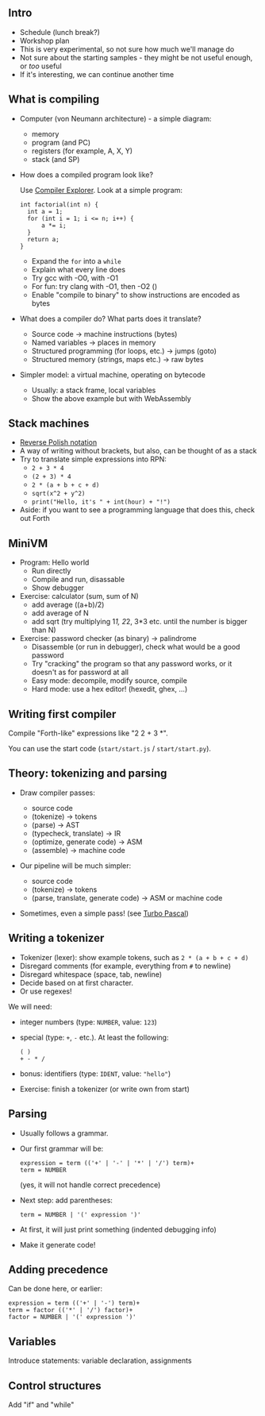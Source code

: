 ## Intro

* Schedule (lunch break?)
* Workshop plan
* This is very experimental, so not sure how much we'll manage do
* Not sure about the starting samples - they might be not useful enough, or *too* useful
* If it's interesting, we can continue another time

## What is compiling

* Computer (von Neumann architecture) - a simple diagram:
  * memory
  * program (and PC)
  * registers (for example, A, X, Y)
  * stack (and SP)

* How does a compiled program look like?

  Use [Compiler Explorer](https://godbolt.org/). Look at a simple program:
  ```
  int factorial(int n) {
    int a = 1;
    for (int i = 1; i <= n; i++) {
        a *= i;
    }
    return a;
  }
  ```
  * Expand the `for` into a `while`
  * Explain what every line does
  * Try gcc with -O0, with -O1
  * For fun: try clang with -O1, then -O2 ()
  * Enable "compile to binary" to show instructions are encoded as bytes

* What does a compiler do? What parts does it translate?
  * Source code -> machine instructions (bytes)
  * Named variables -> places in memory
  * Structured programming (for loops, etc.) -> jumps (goto)
  * Structured memory (strings, maps etc.) -> raw bytes

* Simpler model: a virtual machine, operating on bytecode
  * Usually: a stack frame, local variables
  * Show the above example but with WebAssembly

## Stack machines

* [Reverse Polish notation](https://en.wikipedia.org/wiki/Reverse_Polish_notation)
* A way of writing without brackets, but also, can be thought of as a stack
* Try to translate simple expressions into RPN:
  * `2 + 3 * 4`
  * `(2 + 3) * 4`
  * `2 * (a + b + c + d)`
  * `sqrt(x^2 + y^2)`
  * `print("Hello, it's " + int(hour) + "!")`
* Aside: if you want to see a programming language that does this, check out Forth

## MiniVM

* Program: Hello world
  * Run directly
  * Compile and run, disassable
  * Show debugger
* Exercise: calculator (sum, sum of N)
  * add average ((a+b)/2)
  * add average of N
  * add sqrt (try multiplying 1*1, 2*2, 3*3 etc. until the number is bigger than N)
* Exercise: password checker (as binary) -> palindrome
  * Disassemble (or run in debugger), check what would be a good password
  * Try "cracking" the program so that any password works, or it doesn't as for password at all
  * Easy mode: decompile, modify source, compile
  * Hard mode: use a hex editor! (hexedit, ghex, ...)

## Writing first compiler

Compile "Forth-like" expressions like "2 2 + 3 *".

You can use the start code (`start/start.js` / `start/start.py`).

## Theory: tokenizing and parsing

* Draw compiler passes:
  * source code
  * (tokenize) -> tokens
  * (parse) -> AST
  * (typecheck, translate) -> IR
  * (optimize, generate code) -> ASM
  * (assemble) -> machine code

* Our pipeline will be much simpler:
  * source code
  * (tokenize) -> tokens
  * (parse, translate, generate code) -> ASM or machine code

* Sometimes, even a simple pass! (see [Turbo Pascal](https://prog21.dadgum.com/47.html))

## Writing a tokenizer

* Tokenizer (lexer): show example tokens, such as `2 * (a + b + c + d)`
* Disregard comments (for example, everything from `#` to newline)
* Disregard whitespace (space, tab, newline)
* Decide based on at first character.
* Or use regexes!

We will need:
* integer numbers (type: `NUMBER`, value: `123`)
* special (type: `+`, `-` etc.). At least the following:
  ```
  ( )
  + - * /
  ```
* bonus: identifiers (type: `IDENT`, value: `"hello"`)

* Exercise: finish a tokenizer (or write own from start)

## Parsing

* Usually follows a grammar.
* Our first grammar will be:
  ```
  expression = term (('+' | '-' | '*' | '/') term)+
  term = NUMBER
  ```

  (yes, it will not handle correct precedence)
* Next step: add parentheses:
  ```
  term = NUMBER | '(' expression ')'
  ```
* At first, it will just print something (indented debugging info)
* Make it generate code!

## Adding precedence

Can be done here, or earlier:

```
expression = term (('+' | '-') term)+
term = factor (('*' | '/') factor)+
factor = NUMBER | '(' expression ')'
```

## Variables

Introduce statements: variable declaration, assignments

## Control structures

Add "if" and "while"
